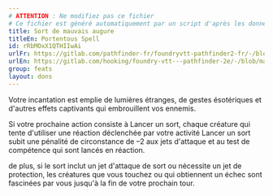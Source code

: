 ```yaml
---
# ATTENTION : Ne modifiez pas ce fichier
# Ce fichier est généré automatiquement par un script d'après les données du module Foundry VTT officiel et de sa traduction
title: Sort de mauvais augure
titleEn: Portentous Spell
id: rRbMOxX1QTHIIwAi
urlFr: https://gitlab.com/pathfinder-fr/foundryvtt-pathfinder2-fr/-/blob/master/data/feats/rRbMOxX1QTHIIwAi.htm
urlEn: https://gitlab.com/hooking/foundry-vtt---pathfinder-2e/-/blob/master/packs/data/feats.db/portentous-spell.json
group: feats
layout: dons
---
```

Votre incantation est emplie de lumières étranges, de gestes ésotériques et d'autres effets captivants qui embrouillent vos ennemis.

Si votre prochaine action consiste à <a class="entity-link" data-pack="pf2e.actionspf2e" data-id="aBQ8ajvEBByv45yz" draggable="true">Lancer un sort</a>, chaque créature qui tente d'utiliser une réaction déclenchée par votre activité Lancer un sort subit une pénalité de circonstance de –2 aux jets d'attaque et au test de compétence qui sont lancés en réaction.

de plus, si le sort inclut un jet d'attaque de sort ou nécessite un jet de protection, les créatures que vous touchez ou qui obtiennent un échec sont <a class="entity-link" data-pack="pf2e.conditionspf2e" data-id="AdPVz7rbaVSRxHFg" draggable="true"><i class="fas fa-book-open"></i>fascinées</a> par vous jusqu'à la fin de votre prochain tour.


